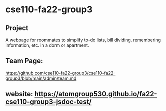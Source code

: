 # cse110-fa22-group3

## Project

A webpage for roommates to simplify to-do lists, bill dividing, remembering information, etc. in a dorm or apartment.

## Team Page:

https://github.com/cse110-fa22-group3/cse110-fa22-group3/blob/main/admin/team.md

## website: https://atomgroup530.github.io/fa22-cse110-group3-jsdoc-test/
